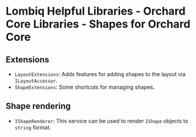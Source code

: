 # Lombiq Helpful Libraries - Orchard Core Libraries - Shapes for Orchard Core

## Extensions

- `LayoutExtensions`: Adds features for adding shapes to the layout via `ILayoutAccessor`.
- `ShapeExtensions`: Some shortcuts for managing shapes.

## Shape rendering

- `IShapeRenderer`: This service can be used to render `IShape` objects to `string` format.
